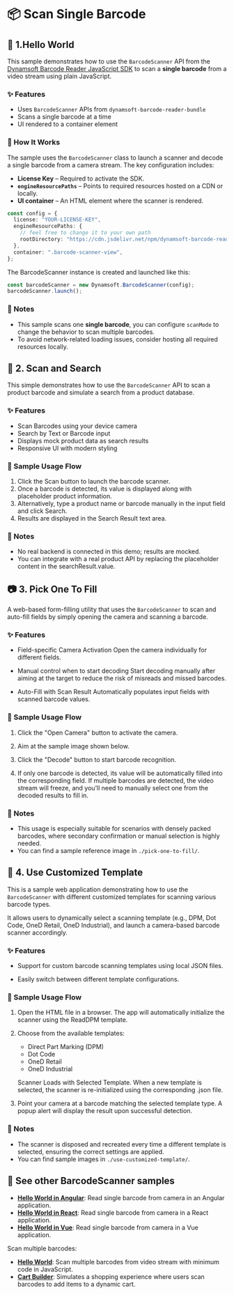 # 📦 Scan Single Barcode

## 🚀 1.Hello World

This sample demonstrates how to use the `BarcodeScanner` API from the [Dynamsoft Barcode Reader JavaScript SDK](https://www.dynamsoft.com/barcode-reader/docs/web/programming/javascript/) to scan a **single barcode** from a video stream using plain JavaScript.

### ✨ Features

- Uses `BarcodeScanner` APIs from `dynamsoft-barcode-reader-bundle`
- Scans a single barcode at a time
- UI rendered to a container element

### 🔧 How It Works

The sample uses the `BarcodeScanner` class to launch a scanner and decode a single barcode from a camera stream. The key configuration includes:

- **License Key** – Required to activate the SDK.
- **`engineResourcePaths`** – Points to required resources hosted on a CDN or locally.
- **UI container** – An HTML element where the scanner is rendered.

```ts
const config = {
  license: "YOUR-LICENSE-KEY",
  engineResourcePaths: {
    // feel free to change it to your own path
    rootDirectory: "https://cdn.jsdelivr.net/npm/dynamsoft-barcode-reader-bundle@11.0.3000/dist/",
  },
  container: ".barcode-scanner-view",
};
```

The BarcodeScanner instance is created and launched like this:

```ts
const barcodeScanner = new Dynamsoft.BarcodeScanner(config);
barcodeScanner.launch();
```

### 📌 Notes

- This sample scans one **single barcode**, you can configure `scanMode` to change the behavior to scan multiple barcodes.
- To avoid network-related loading issues, consider hosting all required resources locally.

## 🛒 2. Scan and Search

This simple demonstrates how to use the `BarcodeScanner` API to scan a product barcode and simulate a search from a product database.

### ✨ Features

- Scan Barcodes using your device camera
- Search by Text or Barcode input
- Displays mock product data as search results
- Responsive UI with modern styling

### 🔄 Sample Usage Flow

1. Click the Scan button to launch the barcode scanner.
2. Once a barcode is detected, its value is displayed along with placeholder product information.
3. Alternatively, type a product name or barcode manually in the input field and click Search.
4. Results are displayed in the Search Result text area.

### 📌 Notes

- No real backend is connected in this demo; results are mocked.
- You can integrate with a real product API by replacing the placeholder content in the searchResult.value.

## 📷 3. Pick One To Fill

A web-based form-filling utility that uses the `BarcodeScanner` to scan and auto-fill fields by simply opening the camera and scanning a barcode.

### ✨ Features

- Field-specific Camera Activation
Open the camera individually for different fields.

- Manual control when to start decoding
Start decoding manually after aiming at the target to reduce the risk of misreads and missed barcodes.

- Auto-Fill with Scan Result
Automatically populates input fields with scanned barcode values.

### 🔄 Sample Usage Flow

1. Click the "Open Camera" button to activate the camera.

2. Aim at the sample image shown below.

3. Click the "Decode" button to start barcode recognition.

4. If only one barcode is detected, its value will be automatically filled into the corresponding field.
   If multiple barcodes are detected, the video stream will freeze, and you’ll need to manually select one from the decoded results to fill in.

### 📌 Notes

- This usage is especially suitable for scenarios with densely packed barcodes, where secondary confirmation or manual selection is highly needed.
- You can find a sample reference image in `./pick-one-to-fill/`.

## 🎥 4. Use Customized Template

This is a sample web application demonstrating how to use the `BarcodeScanner` with different customized templates for scanning various barcode types.

It allows users to dynamically select a scanning template (e.g., DPM, Dot Code, OneD Retail, OneD Industrial), and launch a camera-based barcode scanner accordingly.

### ✨ Features

- Support for custom barcode scanning templates using local JSON files.

- Easily switch between different template configurations.

### 🔄 Sample Usage Flow

1. Open the HTML file in a browser. The app will automatically initialize the scanner using the ReadDPM template.

2. Choose from the available templates:
    - Direct Part Marking (DPM)
    - Dot Code
    - OneD Retail
    - OneD Industrial

    Scanner Loads with Selected Template. When a new template is selected, the scanner is re-initialized using the corresponding .json file.

3. Point your camera at a barcode matching the selected template type. A popup alert will display the result upon successful detection.

### 📌 Notes

- The scanner is disposed and recreated every time a different template is selected, ensuring the correct settings are applied.
- You can find sample images in `./use-customized-template/`.

## 📄 See other BarcodeScanner samples

* [**Hello World in Angular**](https://github.com/Dynamsoft/barcode-reader-javascript-samples/tree/main/barcode-scanner-api-samples/scan-single-barcode/angular): Read single barcode from camera in an Angular application.
* [**Hello World in React**](https://github.com/Dynamsoft/barcode-reader-javascript-samples/tree/main/barcode-scanner-api-samples/scan-single-barcode/react): Read single barcode from camera in a React application.
* [**Hello World in Vue**](https://github.com/Dynamsoft/barcode-reader-javascript-samples/tree/main/barcode-scanner-api-samples/scan-single-barcode/vue): Read single barcode from camera in a Vue application.

Scan multiple barcodes:

* [**Hello World**](https://github.com/Dynamsoft/barcode-reader-javascript-samples/tree/main/barcode-scanner-api-samples/scan-multiple-barcodes): Scan multiple barcodes from video stream with minimum code in JavaScript.
* [**Cart Builder**](https://github.com/Dynamsoft/barcode-reader-javascript-samples/tree/main/barcode-scanner-api-samples/scan-multiple-barcodes): Simulates a shopping experience where users scan barcodes to add items to a dynamic cart.